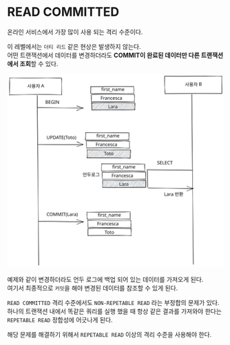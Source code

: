# READ COMMITTED

온라인 서비스에서 가장 많이 사용 되는 격리 수준이다.

이 레벨에서는 `더티 리드` 같은 현상은 발생하지 않는다.\
어떤 트랜잭션에서 데이터를 변경하더라도 **COMMIT이 완료된 데이터만 다른 트랜잭션에서 조회**할 수 있다.

<img src="../../../.gitbook/assets/file.excalidraw (3).svg" alt="" class="gitbook-drawing">

예제와 같이 변경하더라도 언두 로그에 백업 되어 있는 데이터를 가져오게 된다.\
여기서 최종적으로 `커밋`을 해야 변경된 데이터를 참조할 수 있게 된다.

`READ COMMITTED` 격리 수준에서도 `NON-REPETABLE READ` 라는 부정합의 문제가 있다.\
하나의 트랜잭션 내에서 똑같은 쿼리를 실행 했을 때 항상 같은 결과를 가져와야 한다는 `REPETABLE READ` 정합성에 어긋나게 된다.

해당 문제를 해결하기 위해서 `REPETABLE READ` 이상의 격리 수준을 사용해야 한다.
